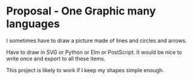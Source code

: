 # Proposal - One Graphic many languages

I sometimes have to draw a picture made of lines and circles and arrows.

Have to draw in SVG or Python or Elm or PostScript.  It would be nice to write once and export to all these items.

This project is likely to work if I keep my shapes simple enough.
